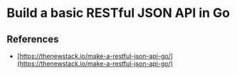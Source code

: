 # Build a basic RESTful JSON API in Go

## References
- [https://thenewstack.io/make-a-restful-json-api-go/](https://thenewstack.io/make-a-restful-json-api-go/)
